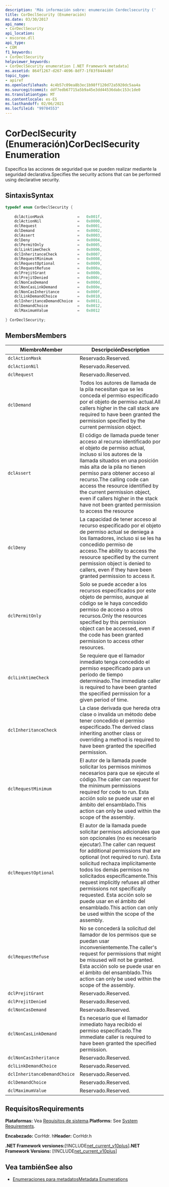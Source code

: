 ```yaml
---
description: 'Más información sobre: enumeración Cordeclsecurity ('
title: CorDeclSecurity (Enumeración)
ms.date: 03/30/2017
api_name:
- CorDeclSecurity
api_location:
- mscoree.dll
api_type:
- COM
f1_keywords:
- CorDeclSecurity
helpviewer_keywords:
- CorDeclSecurity enumeration [.NET Framework metadata]
ms.assetid: 864f1267-d267-4696-8df7-1f83f8444d6f
topic_type:
- apiref
ms.openlocfilehash: 4c4b57c09ea8b3ec1b98ff120d72a5920dc5aa4a
ms.sourcegitcommit: ddf7edb67715a5b9a45e3dd44536dabc153c1de0
ms.translationtype: MT
ms.contentlocale: es-ES
ms.lasthandoff: 02/06/2021
ms.locfileid: "99784553"
---
```

# <a name="cordeclsecurity-enumeration"></a><span data-ttu-id="6f9c1-103">CorDeclSecurity (Enumeración)</span><span class="sxs-lookup"><span data-stu-id="6f9c1-103">CorDeclSecurity Enumeration</span></span>

<span data-ttu-id="6f9c1-104">Especifica las acciones de seguridad que se pueden realizar mediante la seguridad declarativa.</span><span class="sxs-lookup"><span data-stu-id="6f9c1-104">Specifies the security actions that can be performed using declarative security.</span></span>  
  
## <a name="syntax"></a><span data-ttu-id="6f9c1-105">Sintaxis</span><span class="sxs-lookup"><span data-stu-id="6f9c1-105">Syntax</span></span>  
  
```cpp  
typedef enum CorDeclSecurity {  
  
    dclActionMask               =   0x001f,  
    dclActionNil                =   0x0000,  
    dclRequest                  =   0x0001,  
    dclDemand                   =   0x0002,  
    dclAssert                   =   0x0003,  
    dclDeny                     =   0x0004,  
    dclPermitOnly               =   0x0005,  
    dclLinktimeCheck            =   0x0006,  
    dclInheritanceCheck         =   0x0007,  
    dclRequestMinimum           =   0x0008,  
    dclRequestOptional          =   0x0009,  
    dclRequestRefuse            =   0x000a,  
    dclPrejitGrant              =   0x000b,  
    dclPrejitDenied             =   0x000c,  
    dclNonCasDemand             =   0x000d,  
    dclNonCasLinkDemand         =   0x000e,  
    dclNonCasInheritance        =   0x000f,  
    dclLinkDemandChoice         =   0x0010,  
    dclInheritanceDemandChoice  =   0x0011,  
    dclDemandChoice             =   0x0012,  
    dclMaximumValue             =   0x0012  
  
} CorDeclSecurity;  
```  
  
## <a name="members"></a><span data-ttu-id="6f9c1-106">Members</span><span class="sxs-lookup"><span data-stu-id="6f9c1-106">Members</span></span>  
  
|<span data-ttu-id="6f9c1-107">Miembro</span><span class="sxs-lookup"><span data-stu-id="6f9c1-107">Member</span></span>|<span data-ttu-id="6f9c1-108">Descripción</span><span class="sxs-lookup"><span data-stu-id="6f9c1-108">Description</span></span>|  
|------------|-----------------|  
|`dclActionMask`|<span data-ttu-id="6f9c1-109">Reservado.</span><span class="sxs-lookup"><span data-stu-id="6f9c1-109">Reserved.</span></span>|  
|`dclActionNil`|<span data-ttu-id="6f9c1-110">Reservado.</span><span class="sxs-lookup"><span data-stu-id="6f9c1-110">Reserved.</span></span>|  
|`dclRequest`|<span data-ttu-id="6f9c1-111">Reservado.</span><span class="sxs-lookup"><span data-stu-id="6f9c1-111">Reserved.</span></span>|  
|`dclDemand`|<span data-ttu-id="6f9c1-112">Todos los autores de llamada de la pila necesitan que se les conceda el permiso especificado por el objeto de permiso actual.</span><span class="sxs-lookup"><span data-stu-id="6f9c1-112">All callers higher in the call stack are required to have been granted the permission specified by the current permission object.</span></span>|  
|`dclAssert`|<span data-ttu-id="6f9c1-113">El código de llamada puede tener acceso al recurso identificado por el objeto de permiso actual, incluso si los autores de la llamada situados en una posición más alta de la pila no tienen permiso para obtener acceso al recurso.</span><span class="sxs-lookup"><span data-stu-id="6f9c1-113">The calling code can access the resource identified by the current permission object, even if callers higher in the stack have not been granted permission to access the resource</span></span>|  
|`dclDeny`|<span data-ttu-id="6f9c1-114">La capacidad de tener acceso al recurso especificado por el objeto de permiso actual se deniega a los llamadores, incluso si se les ha concedido permiso de acceso.</span><span class="sxs-lookup"><span data-stu-id="6f9c1-114">The ability to access the resource specified by the current permission object is denied to callers, even if they have been granted permission to access it.</span></span>|  
|`dclPermitOnly`|<span data-ttu-id="6f9c1-115">Solo se puede acceder a los recursos especificados por este objeto de permiso, aunque al código se le haya concedido permiso de acceso a otros recursos.</span><span class="sxs-lookup"><span data-stu-id="6f9c1-115">Only the resources specified by this permission object can be accessed, even if the code has been granted permission to access other resources.</span></span>|  
|`dclLinktimeCheck`|<span data-ttu-id="6f9c1-116">Se requiere que el llamador inmediato tenga concedido el permiso especificado para un período de tiempo determinado.</span><span class="sxs-lookup"><span data-stu-id="6f9c1-116">The immediate caller is required to have been granted the specified permission for a given period of time.</span></span>|  
|`dclInheritanceCheck`|<span data-ttu-id="6f9c1-117">La clase derivada que hereda otra clase o invalida un método debe tener concedido el permiso especificado.</span><span class="sxs-lookup"><span data-stu-id="6f9c1-117">The derived class inheriting another class or overriding a method is required to have been granted the specified permission.</span></span>|  
|`dclRequestMinimum`|<span data-ttu-id="6f9c1-118">El autor de la llamada puede solicitar los permisos mínimos necesarios para que se ejecute el código.</span><span class="sxs-lookup"><span data-stu-id="6f9c1-118">The caller can request for the minimum permissions required for code to run.</span></span> <span data-ttu-id="6f9c1-119">Esta acción solo se puede usar en el ámbito del ensamblado.</span><span class="sxs-lookup"><span data-stu-id="6f9c1-119">This action can only be used within the scope of the assembly.</span></span>|  
|`dclRequestOptional`|<span data-ttu-id="6f9c1-120">El autor de la llamada puede solicitar permisos adicionales que son opcionales (no es necesario ejecutar).</span><span class="sxs-lookup"><span data-stu-id="6f9c1-120">The caller can request for additional permissions that are optional (not required to run).</span></span> <span data-ttu-id="6f9c1-121">Esta solicitud rechaza implícitamente todos los demás permisos no solicitados específicamente.</span><span class="sxs-lookup"><span data-stu-id="6f9c1-121">This request implicitly refuses all other permissions not specifically requested.</span></span> <span data-ttu-id="6f9c1-122">Esta acción solo se puede usar en el ámbito del ensamblado.</span><span class="sxs-lookup"><span data-stu-id="6f9c1-122">This action can only be used within the scope of the assembly.</span></span>|  
|`dclRequestRefuse`|<span data-ttu-id="6f9c1-123">No se concederá la solicitud del llamador de los permisos que se puedan usar inconvenientemente.</span><span class="sxs-lookup"><span data-stu-id="6f9c1-123">The caller's request for permissions that might be misused will not be granted.</span></span> <span data-ttu-id="6f9c1-124">Esta acción solo se puede usar en el ámbito del ensamblado.</span><span class="sxs-lookup"><span data-stu-id="6f9c1-124">This action can only be used within the scope of the assembly.</span></span>|  
|`dclPrejitGrant`|<span data-ttu-id="6f9c1-125">Reservado.</span><span class="sxs-lookup"><span data-stu-id="6f9c1-125">Reserved.</span></span>|  
|`dclPrejitDenied`|<span data-ttu-id="6f9c1-126">Reservado.</span><span class="sxs-lookup"><span data-stu-id="6f9c1-126">Reserved.</span></span>|  
|`dclNonCasDemand`|<span data-ttu-id="6f9c1-127">Reservado.</span><span class="sxs-lookup"><span data-stu-id="6f9c1-127">Reserved.</span></span>|  
|`dclNonCasLinkDemand`|<span data-ttu-id="6f9c1-128">Es necesario que el llamador inmediato haya recibido el permiso especificado.</span><span class="sxs-lookup"><span data-stu-id="6f9c1-128">The immediate caller is required to have been granted the specified permission.</span></span>|  
|`dclNonCasInheritance`|<span data-ttu-id="6f9c1-129">Reservado.</span><span class="sxs-lookup"><span data-stu-id="6f9c1-129">Reserved.</span></span>|  
|`dclLinkDemandChoice`|<span data-ttu-id="6f9c1-130">Reservado.</span><span class="sxs-lookup"><span data-stu-id="6f9c1-130">Reserved.</span></span>|  
|`dclInheritanceDemandChoice`|<span data-ttu-id="6f9c1-131">Reservado.</span><span class="sxs-lookup"><span data-stu-id="6f9c1-131">Reserved.</span></span>|  
|`dclDemandChoice`|<span data-ttu-id="6f9c1-132">Reservado.</span><span class="sxs-lookup"><span data-stu-id="6f9c1-132">Reserved.</span></span>|  
|`dclMaximumValue`|<span data-ttu-id="6f9c1-133">Reservado.</span><span class="sxs-lookup"><span data-stu-id="6f9c1-133">Reserved.</span></span>|  
  
## <a name="requirements"></a><span data-ttu-id="6f9c1-134">Requisitos</span><span class="sxs-lookup"><span data-stu-id="6f9c1-134">Requirements</span></span>  

 <span data-ttu-id="6f9c1-135">**Plataformas:** Vea [Requisitos de sistema](../../get-started/system-requirements.md).</span><span class="sxs-lookup"><span data-stu-id="6f9c1-135">**Platforms:** See [System Requirements](../../get-started/system-requirements.md).</span></span>  
  
 <span data-ttu-id="6f9c1-136">**Encabezado:** CorHdr. h</span><span class="sxs-lookup"><span data-stu-id="6f9c1-136">**Header:** CorHdr.h</span></span>  
  
 <span data-ttu-id="6f9c1-137">**.NET Framework versiones:**[!INCLUDE[net_current_v10plus](../../../../includes/net-current-v10plus-md.md)]</span><span class="sxs-lookup"><span data-stu-id="6f9c1-137">**.NET Framework Versions:** [!INCLUDE[net_current_v10plus](../../../../includes/net-current-v10plus-md.md)]</span></span>  
  
## <a name="see-also"></a><span data-ttu-id="6f9c1-138">Vea también</span><span class="sxs-lookup"><span data-stu-id="6f9c1-138">See also</span></span>

- [<span data-ttu-id="6f9c1-139">Enumeraciones para metadatos</span><span class="sxs-lookup"><span data-stu-id="6f9c1-139">Metadata Enumerations</span></span>](metadata-enumerations.md)
